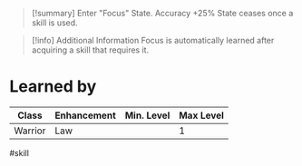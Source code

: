 >[!summary]
>Enter "Focus" State.
>Accuracy +25%
>State ceases once a skill is used.

>[!info] Additional Information
>Focus is automatically learned after
>acquiring a skill that requires it.
# Learned by
| Class   | Enhancement | Min. Level | Max Level |
| ------- | ----------- | ---------- | --------- |
| Warrior | Law         |            | 1         | 

#skill 